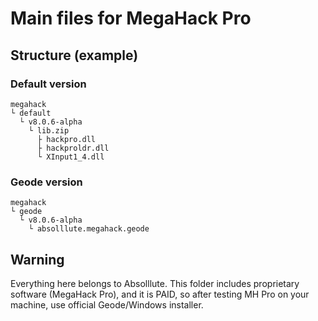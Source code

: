 # Main files for MegaHack Pro

## Structure (example)
### Default version
```
megahack
└ default
  └ v8.0.6-alpha
    └ lib.zip
      ├ hackpro.dll
      ├ hackproldr.dll
      └ XInput1_4.dll
```
### Geode version
```
megahack
└ geode
  └ v8.0.6-alpha
    └ absolllute.megahack.geode
```
## Warning
Everything here belongs to Absolllute. This folder includes proprietary software (MegaHack Pro), and it is PAID, so after testing MH Pro on your machine, use official Geode/Windows installer.
